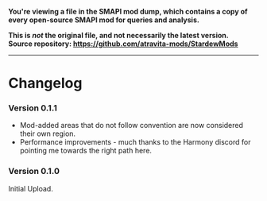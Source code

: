 **You're viewing a file in the SMAPI mod dump, which contains a copy of every open-source SMAPI mod
for queries and analysis.**

**This is _not_ the original file, and not necessarily the latest version.**  
**Source repository: https://github.com/atravita-mods/StardewMods**

----

Changelog
===========

### Version 0.1.1
* Mod-added areas that do not follow convention are now considered their own region.
* Performance improvements - much thanks to the Harmony discord for pointing me towards the right path here.

### Version 0.1.0

Initial Upload.